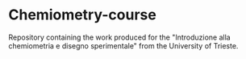 # Chemiometry-course
Repository containing the work produced for the "Introduzione alla chemiometria e disegno sperimentale" from the University of Trieste.
